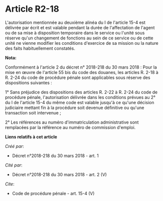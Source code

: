 # Article R2-18

L'autorisation mentionnée au deuxième alinéa du I de l'article 15-4 est délivrée par écrit et est valable pendant la durée de
l'affectation de l'agent ou de sa mise à disposition temporaire dans le service ou l'unité sous réserve qu'un changement de
fonctions au sein de ce service ou de cette unité ne vienne modifier les conditions d'exercice de sa mission ou la nature des
faits habituellement constatés.

**Nota:**

Conformément à l'article 2 du décret n° 2018-218 du 30 mars 2018 : Pour la mise en œuvre de l'article 55 bis du code des
douanes, les articles R. 2-18 à R. 2-24 du code de procédure pénale sont applicables sous réserve des dispositions
suivantes :

1° Sans préjudice des dispositions des articles R. 2-22 à R. 2-24 du code de procédure pénale, l'autorisation délivrée dans
les conditions prévues au 2° du I de l'article 15-4 du même code est valable jusqu'à ce qu'une décision judiciaire mettant
fin à la procédure soit devenue définitive ou qu'une transaction soit intervenue ;

2° Les références au numéro d'immatriculation administrative sont remplacées par la référence au numéro de commission
d'emploi.

**Liens relatifs à cet article**

_Créé par_:

  - Décret n°2018-218 du 30 mars 2018 - art. 1

_Cité par_:

  - Décret n°2018-218 du 30 mars 2018 - art. 2 (V)

_Cite_:

  - Code de procédure pénale - art. 15-4 (V)
